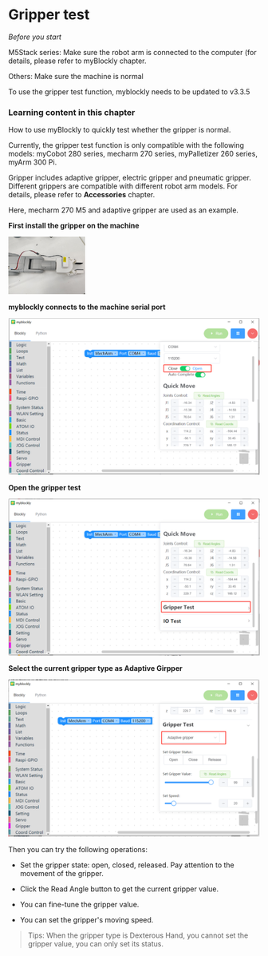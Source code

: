 # Gripper test

<i>Before you start</i>

M5Stack series: Make sure the robot arm is connected to the computer (for details, please refer to myBlockly chapter.

Others: Make sure the machine is normal

To use the gripper test function, myblockly needs to be updated to v3.3.5

### Learning content in this chapter

How to use myBlockly to quickly test whether the gripper is normal.

Currently, the gripper test function is only compatible with the following models: myCobot 280 series, mecharm 270 series, myPalletizer 260 series, myArm 300 Pi.

Gripper includes adaptive gripper, electric gripper and pneumatic gripper. Different grippers are compatible with different robot arm models. For details, please refer to **Accessories** chapter.

Here, mecharm 270 M5 and adaptive gripper are used as an example.

**First install the gripper on the machine**

<img src="../../../../resources\3-FunctionsAndApplications\6.developmentGuide\myBlocklyAndUlFlow\myblocklyTutorials\jawtest/connect_gripper.jpg" style="zoom: 15%;" />

**myblockly connects to the machine serial port**

<img src="../../../../resources\3-FunctionsAndApplications\6.developmentGuide\myBlocklyAndUlFlow\myblocklyTutorials\jawtest/connect1.png" style="zoom: 80%;" />

**Open the gripper test**

<img src="../../../../resources\3-FunctionsAndApplications\6.developmentGuide\myBlocklyAndUlFlow\myblocklyTutorials\jawtest/open_girpper_test1.png" style="zoom: 80%;" />

**Select the current gripper type as Adaptive Girpper**

<img src="../../../../resources\3-FunctionsAndApplications\6.developmentGuide\myBlocklyAndUlFlow\myblocklyTutorials\jawtest/gripper_type1.png" style="zoom: 80%;" />

Then you can try the following operations:

- Set the gripper state: open, closed, released. Pay attention to the movement of the gripper.

- Click the Read Angle button to get the current gripper value.

- You can fine-tune the gripper value.

- You can set the gripper's moving speed.

> Tips: When the gripper type is Dexterous Hand, you cannot set the gripper value, you can only set its status.